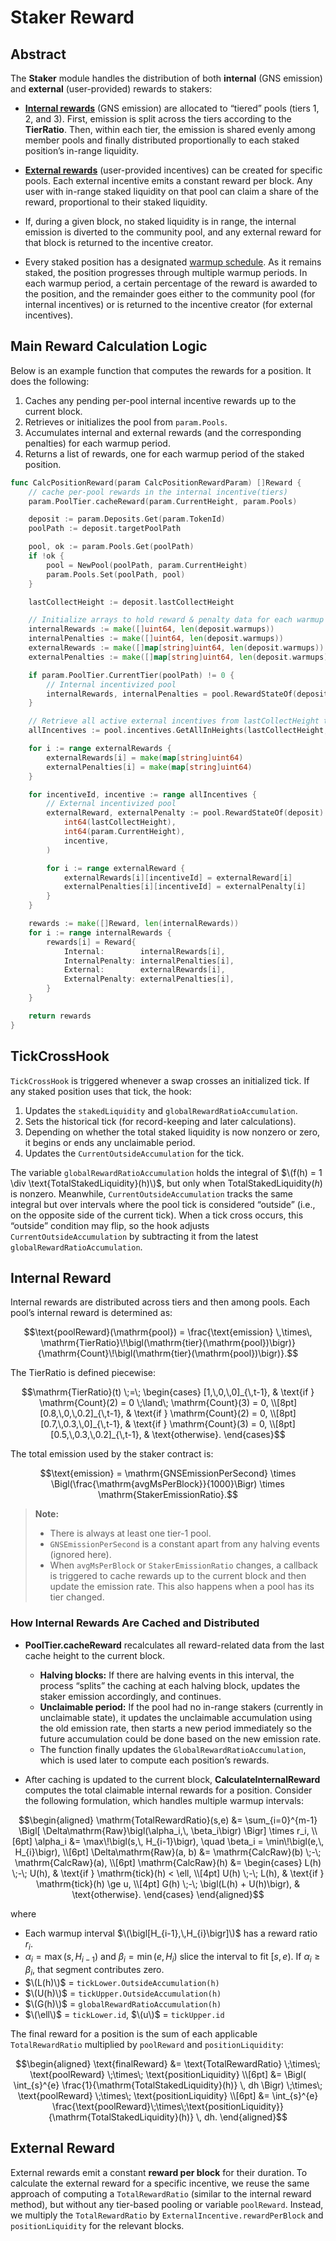 # Staker Reward

## Abstract

The **Staker** module handles the distribution of both **internal** (GNS emission) and **external** (user-provided) rewards to stakers:

- **[Internal rewards](https://docs.gnoswap.io/references/warm-up-periods)** (GNS emission) are allocated to “tiered” pools (tiers 1, 2, and 3). First, emission is split across the tiers according to the **TierRatio**. Then, within each tier, the emission is shared evenly among member pools and finally distributed proportionally to each staked position’s in-range liquidity.

- **[External rewards](https://docs.gnoswap.io/references/warm-up-periods)** (user-provided incentives) can be created for specific pools. Each external incentive emits a constant reward per block. Any user with in-range staked liquidity on that pool can claim a share of the reward, proportional to their staked liquidity.

- If, during a given block, no staked liquidity is in range, the internal emission is diverted to the community pool, and any external reward for that block is returned to the incentive creator.

- Every staked position has a designated [warmup schedule](https://docs.gnoswap.io/references/warm-up-periods). As it remains staked, the position progresses through multiple warmup periods. In each warmup period, a certain percentage of the reward is awarded to the position, and the remainder goes either to the community pool (for internal incentives) or is returned to the incentive creator (for external incentives).

## Main Reward Calculation Logic

Below is an example function that computes the rewards for a position. It does the following:

1. Caches any pending per-pool internal incentive rewards up to the current block.  
2. Retrieves or initializes the pool from `param.Pools`.  
3. Accumulates internal and external rewards (and the corresponding penalties) for each warmup period.  
4. Returns a list of rewards, one for each warmup period of the staked position.

```go
func CalcPositionReward(param CalcPositionRewardParam) []Reward {
	// cache per-pool rewards in the internal incentive(tiers)
	param.PoolTier.cacheReward(param.CurrentHeight, param.Pools)

	deposit := param.Deposits.Get(param.TokenId)
	poolPath := deposit.targetPoolPath

	pool, ok := param.Pools.Get(poolPath)
	if !ok {
		pool = NewPool(poolPath, param.CurrentHeight)
		param.Pools.Set(poolPath, pool)
	}

	lastCollectHeight := deposit.lastCollectHeight

	// Initialize arrays to hold reward & penalty data for each warmup
	internalRewards := make([]uint64, len(deposit.warmups))
	internalPenalties := make([]uint64, len(deposit.warmups))
	externalRewards := make([]map[string]uint64, len(deposit.warmups))
	externalPenalties := make([]map[string]uint64, len(deposit.warmups))

	if param.PoolTier.CurrentTier(poolPath) != 0 {
		// Internal incentivized pool
		internalRewards, internalPenalties = pool.RewardStateOf(deposit).CalculateInternalReward(lastCollectHeight, param.CurrentHeight)
	}

	// Retrieve all active external incentives from lastCollectHeight to CurrentHeight
	allIncentives := pool.incentives.GetAllInHeights(lastCollectHeight, param.CurrentHeight)

	for i := range externalRewards {
		externalRewards[i] = make(map[string]uint64)
		externalPenalties[i] = make(map[string]uint64)
	}

	for incentiveId, incentive := range allIncentives {
		// External incentivized pool
		externalReward, externalPenalty := pool.RewardStateOf(deposit).CalculateExternalReward(
			int64(lastCollectHeight),
			int64(param.CurrentHeight),
			incentive,
		)

		for i := range externalReward {
			externalRewards[i][incentiveId] = externalReward[i]
			externalPenalties[i][incentiveId] = externalPenalty[i]
		}
	}

	rewards := make([]Reward, len(internalRewards))
	for i := range internalRewards {
		rewards[i] = Reward{
			Internal:        internalRewards[i],
			InternalPenalty: internalPenalties[i],
			External:        externalRewards[i],
			ExternalPenalty: externalPenalties[i],
		}
	}

	return rewards
}
```

## TickCrossHook

`TickCrossHook` is triggered whenever a swap crosses an initialized tick. If any staked position uses that tick, the hook:

1. Updates the `stakedLiquidity` and `globalRewardRatioAccumulation`.
2. Sets the historical tick (for record-keeping and later calculations).
3. Depending on whether the total staked liquidity is now nonzero or zero, it begins or ends any unclaimable period.
4. Updates the `CurrentOutsideAccumulation` for the tick.

The variable `globalRewardRatioAccumulation` holds the integral of $\(f(h) = 1 \div \text{TotalStakedLiquidity}(h)\)$, but only when $\text{TotalStakedLiquidity}(h)$ is nonzero. Meanwhile, `CurrentOutsideAccumulation` tracks the same integral but over intervals where the pool tick is considered “outside” (i.e., on the opposite side of the current tick). When a tick cross occurs, this “outside” condition may flip, so the hook adjusts `CurrentOutsideAccumulation` by subtracting it from the latest `globalRewardRatioAccumulation`.

## Internal Reward

Internal rewards are distributed across tiers and then among pools. Each pool’s internal reward is determined as:

```math
\text{poolReward}(\mathrm{pool}) 
= \frac{\text{emission} \,\times\, \mathrm{TierRatio}\!\bigl(\mathrm{tier}(\mathrm{pool})\bigr)}
       {\mathrm{Count}\!\bigl(\mathrm{tier}(\mathrm{pool})\bigr)}.
```

The TierRatio is defined piecewise:

```math
\mathrm{TierRatio}(t) \;=\;
\begin{cases}
[1,\,0,\,0]_{\,t-1}, 
& \text{if } \mathrm{Count}(2) = 0 \;\land\; \mathrm{Count}(3) = 0, \\[8pt]
[0.8,\,0,\,0.2]_{\,t-1}, 
& \text{if } \mathrm{Count}(2) = 0, \\[8pt]
[0.7,\,0.3,\,0]_{\,t-1}, 
& \text{if } \mathrm{Count}(3) = 0, \\[8pt]
[0.5,\,0.3,\,0.2]_{\,t-1}, 
& \text{otherwise}.
\end{cases}
```

The total emission used by the staker contract is:

```math
\text{emission} 
= \mathrm{GNSEmissionPerSecond} 
  \times
  \Bigl(\frac{\mathrm{avgMsPerBlock}}{1000}\Bigr)
  \times
  \mathrm{StakerEmissionRatio}.
```

> **Note:**  
> - There is always at least one tier-1 pool.  
> - `GNSEmissionPerSecond` is a constant apart from any halving events (ignored here).  
> - When `avgMsPerBlock` or `StakerEmissionRatio` changes, a callback is triggered to cache rewards up to the current block and then update the emission rate. This also happens when a pool has its tier changed.

### How Internal Rewards Are Cached and Distributed

- **PoolTier.cacheReward** recalculates all reward-related data from the last cache height to the current block.  
  - **Halving blocks:** If there are halving events in this interval, the process “splits” the caching at each halving block, updates the staker emission accordingly, and continues.  
  - **Unclaimable period:** If the pool had no in-range stakers (currently in unclaimable state), it updates the unclaimable accumulation using the old emission rate, then starts a new period immediately so the future accumulation could be done based on the new emission rate.
  - The function finally updates the `GlobalRewardRatioAccumulation`, which is used later to compute each position’s rewards.

- After caching is updated to the current block, **CalculateInternalReward** computes the total claimable internal rewards for a position. Consider the following formulation, which handles multiple warmup intervals:

```math
\begin{aligned}
\mathrm{TotalRewardRatio}(s,e)
&=
  \sum_{i=0}^{m-1}
    \Bigl[
      \Delta\mathrm{Raw}\bigl(\alpha_i,\, \beta_i\bigr)
    \Bigr]
    \times
    r_i,
\\[6pt]
\alpha_i
&=
  \max\!\bigl(s,\, H_{i-1}\bigr),
\quad
\beta_i
=
  \min\!\bigl(e,\, H_{i}\bigr),
\\[6pt]
\Delta\mathrm{Raw}(a, b)
&=
  \mathrm{CalcRaw}(b)
  \;-\;
  \mathrm{CalcRaw}(a),
\\[6pt]
\mathrm{CalcRaw}(h)
&=
  \begin{cases}
    L(h) \;-\; U(h), 
      & \text{if } \mathrm{tick}(h) < \ell, \\[4pt]
    U(h) \;-\; L(h),
      & \text{if } \mathrm{tick}(h) \ge u, \\[4pt]
    G(h) \;-\; \bigl(L(h) + U(h)\bigr), 
      & \text{otherwise}.
  \end{cases}
\end{aligned}
```

where
- Each warmup interval $\(\bigl[H_{i-1},\,H_{i}\bigr]\)$ has a reward ratio $r_i$.
- $\alpha_i = \max(s,\, H_{i-1})$ and $\beta_i = \min(e,\, H_{i})$ slice the interval to fit $[s,e)$. If $\alpha_i \ge \beta_i$, that segment contributes zero.
- $\(L(h)\)$ = `tickLower.OutsideAccumulation(h)`
- $\(U(h)\)$ = `tickUpper.OutsideAccumulation(h)`
- $\(G(h)\)$ = `globalRewardRatioAccumulation(h)`
- $\(\ell\)$ = `tickLower.id`, $\(u\)$ = `tickUpper.id`

The final reward for a position is the sum of each applicable `TotalRewardRatio` multiplied by `poolReward` and `positionLiquidity`:
```math
\begin{aligned}
\text{finalReward}
&=
  \text{TotalRewardRatio} 
  \;\times\;
  \text{poolReward}
  \;\times\;
  \text{positionLiquidity}
\\[6pt]
&=
  \Bigl(
    \int_{s}^{e}
      \frac{1}{\mathrm{TotalStakedLiquidity}(h)}
    \, dh
  \Bigr)
  \;\times\;
  \text{poolReward}
  \;\times\;
  \text{positionLiquidity}
\\[6pt]
&=
  \int_{s}^{e}
    \frac{\text{poolReward}\;\times\;\text{positionLiquidity}}{\mathrm{TotalStakedLiquidity}(h)}
  \, dh.
\end{aligned}
```

## External Reward

External rewards emit a constant **reward per block** for their duration. To calculate the external reward for a specific incentive, we reuse the same approach of computing a `TotalRewardRatio` (similar to the internal reward method), but without any tier-based pooling or variable `poolReward`. Instead, we multiply the `TotalRewardRatio` by `ExternalIncentive.rewardPerBlock` and `positionLiquidity` for the relevant blocks.
